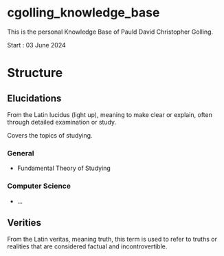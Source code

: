 # cgolling_knowledge_base
This is the personal Knowledge Base of Pauld David Christopher Golling.

Start : 03 June 2024

# Structure

## Elucidations
From the Latin lucidus (light up), meaning to make clear or explain, often through detailed examination or study.

Covers the topics of studying.

### General
- Fundamental Theory of Studying

### Computer Science
- ...




## Verities
From the Latin veritas, meaning truth, this term is used to refer to truths or realities that are considered factual and incontrovertible.
